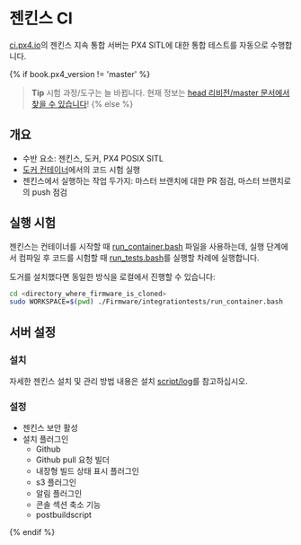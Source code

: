 # 젠킨스 CI

[ci.px4.io](http://ci.px4.io/)의 젠킨스 지속 통합 서버는 PX4 SITL에 대한 통합 테스트를 자동으로 수행합니다.

{% if book.px4_version != 'master' %}

> **Tip** 시험 과정/도구는 늘 바뀝니다. 현재 정보는 [head 리비전/master 문서에서 찾을 수 있습니다](https://dev.px4.io/master/en/test_and_ci/)! {% else %} <!-- START: details below displayed only in master -->

## 개요

- 수반 요소: 젠킨스, 도커, PX4 POSIX SITL
- [도커 컨테이너](../test_and_ci/docker.md)에서의 코드 시험 실행
- 젠킨스에서 실행하는 작업 두가지: 마스터 브랜치에 대한 PR 점검, 마스터 브랜치로의 push 점검

## 실행 시험

젠킨스는 컨테이너를 시작할 때 [run_container.bash](https://github.com/PX4/Firmware/blob/master/integrationtests/run_container.bash) 파일을 사용하는데, 실행 단계에서 컴파일 후 코드를 시험할 때 [run_tests.bash](https://github.com/PX4/Firmware/blob/master/integrationtests/run_tests.bash)를 실행할 차례에 실행합니다.

도거를 설치했다면 동일한 방식을 로컬에서 진행할 수 있습니다:

```sh
cd <directory_where_firmware_is_cloned>
sudo WORKSPACE=$(pwd) ./Firmware/integrationtests/run_container.bash
```

## 서버 설정

### 설치

자세한 젠킨스 설치 및 관리 방법 내용은 설치 [script/log](https://github.com/PX4/containers/tree/master/scripts/jenkins)를 참고하십시오.

### 설정

- 젠킨스 보안 활성
- 설치 플러그인 
    - Github
    - Github pull 요청 빌더
    - 내장형 빌드 상태 표시 플러그인
    - s3 플러그인
    - 알림 플러그인
    - 콘솔 섹션 축소 기능
    - postbuildscript

{% endif %} <!-- END: details above displayed only in master -->